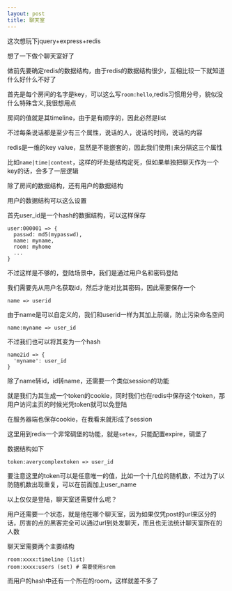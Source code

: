 ```yaml
---
layout: post
title: 聊天室
---
```


这次想玩下jquery+express+redis

想了一下做个聊天室好了

做前先要确定redis的数据结构，由于redis的数据结构很少，互相比较一下就知道什么好什么不好了

首先是每个房间的名字是key，可以这么写`room:hello`,redis习惯用分号，貌似没什么特殊含义,我很想用点

房间的值就是其timeline，由于是有顺序的，因此必然是list

不过每条说话都是至少有三个属性，说话的人，说话的时间，说话的内容

redis是一维的key value，显然是不能嵌套的，因此我们使用`|`来分隔这三个属性

比如`name|time|content`，这样的坏处是结构定死，但如果单独把聊天作为一个key的话，会多了一层逻辑

除了房间的数据结构，还有用户的数据结构

用户的数据结构可以这么设置

首先user_id是一个hash的数据结构，可以这样保存

```
user:000001 => {
  passwd: md5(mypasswd),
  name: myname,
  room: myhome
  ...
}
```

不过这样是不够的，登陆场景中，我们是通过用户名和密码登陆

我们需要先从用户名获取id，然后才能对比其密码，因此需要保存一个

```
name => userid
```

由于name是可以自定义的，我们和userid一样为其加上前缀，防止污染命名空间

```
name:myname => user_id
```

不过我们也可以将其变为一个hash

```
name2id => {
  'myname': user_id
}
```

除了name转id，id转name，还需要一个类似session的功能

就是我们为其生成一个token的cookie，同时我们也在redis中保存这个token，那用户访问主页的时候光凭token就可以免登陆

在服务器端也保存cookie，在我看来就形成了session

这里用到redis一个非常碉堡的功能，就是`setex`，只能配置expire，碉堡了

数据结构如下

```
token:averycomplextoken => user_id
```

要注意这里的token可以是任意唯一的值，比如一个十几位的随机数，不过为了以防随机数出现重复，可以在前面加上user_name

以上仅仅是登陆，聊天室还需要什么呢？

用户还需要一个状态，就是他在哪个聊天室，因为如果仅凭post的url来区分的话，厉害的点的黑客完全可以通过url到处发聊天，而且也无法统计聊天室所在的人数

聊天室需要两个主要结构

```
room:xxxx:timeline (list)
room:xxxx:users (set) # 需要使用srem
```

而用户的hash中还有一个所在的room，这样就差不多了




